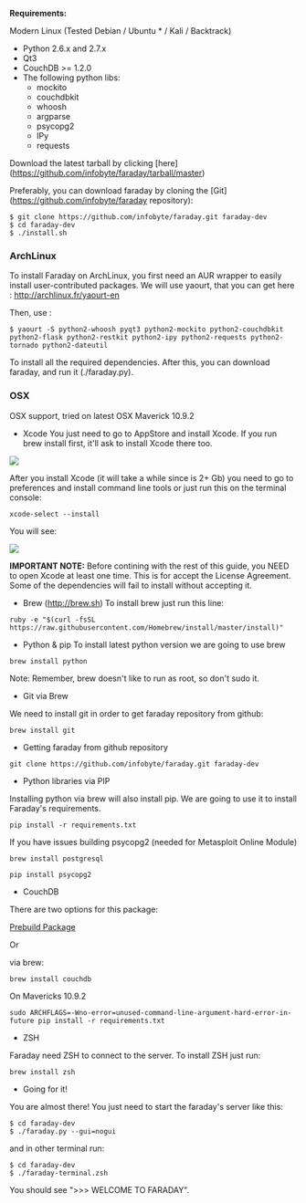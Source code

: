 **Requirements:**

Modern Linux (Tested Debian / Ubuntu  * / Kali / Backtrack)
* Python 2.6.x and 2.7.x
* Qt3
* CouchDB >= 1.2.0  
* The following python libs:
  * mockito 
  * couchdbkit 
  * whoosh 
  * argparse 
  * psycopg2
  * IPy
  * requests

Download the latest tarball by clicking [here] (https://github.com/infobyte/faraday/tarball/master) 

Preferably, you can download faraday by cloning the [Git] (https://github.com/infobyte/faraday repository):
```
$ git clone https://github.com/infobyte/faraday.git faraday-dev
$ cd faraday-dev
$ ./install.sh
```
### ArchLinux

To install Faraday on ArchLinux, you first need an AUR wrapper to easily install user-contributed packages. We will use yaourt, that you can get here : http://archlinux.fr/yaourt-en

Then, use :
```
$ yaourt -S python2-whoosh pyqt3 python2-mockito python2-couchdbkit python2-flask python2-restkit python2-ipy python2-requests python2-tornado python2-dateutil
```
To install all the required dependencies.
After this, you can download faraday, and run it (./faraday.py).

### OSX

OSX support, tried on latest OSX Maverick 10.9.2

* Xcode 
You just need to go to AppStore and install Xcode. If you run brew install first, it'll ask to install Xcode there too.

![](https://raw.github.com/wiki/infobyte/faraday/images/xcode.png)


After you install Xcode (it will take a while since is 2+ Gb) you need to go to preferences and install command line tools or just run this on the terminal console:

`xcode-select --install`

You will see:

![](https://raw.github.com/wiki/infobyte/faraday/images/confirm.png)


**IMPORTANT NOTE:** Before contining with the rest of this guide, you NEED to open Xcode at least one time. This is for accept the License Agreement. Some of the dependencies will fail to install without accepting it.

* Brew (http://brew.sh)
To install brew just run this line:

`ruby -e "$(curl -fsSL https://raw.githubusercontent.com/Homebrew/install/master/install)"`

* Python & pip
To install latest python version we are going to use brew

`brew install python`

Note: Remember, brew doesn't like to run as root, so don't sudo it.

* Git via Brew

We need to install git in order to get faraday repository from github:

`brew install git`

* Getting faraday from github repository

`git clone https://github.com/infobyte/faraday.git faraday-dev`

* Python libraries via PIP

Installing python via brew will also install pip. We are going to use it to install Faraday's requirements.

`pip install -r requirements.txt`

If you have issues building psycopg2 (needed for Metasploit Online Module)

`brew install postgresql`

`pip install psycopg2`

* CouchDB 

There are two options for this package:


[Prebuild Package](http://www.apache.org/dyn/closer.cgi?path=/couchdb/binary/mac/1.6.1/Apache-CouchDB-1.6.1.zip)

Or

via brew:

`brew install couchdb`

On Mavericks 10.9.2

`sudo ARCHFLAGS=-Wno-error=unused-command-line-argument-hard-error-in-future pip install -r requirements.txt`

* ZSH

Faraday need ZSH to connect to the server. To install ZSH just run:

`brew install zsh`

* Going for it!

You are almost there! You just need to start the faraday's server like this:

```
$ cd faraday-dev
$ ./faraday.py --gui=nogui
```

and in other terminal run:

```
$ cd faraday-dev
$ ./faraday-terminal.zsh
```
You should see ">>> WELCOME TO FARADAY".